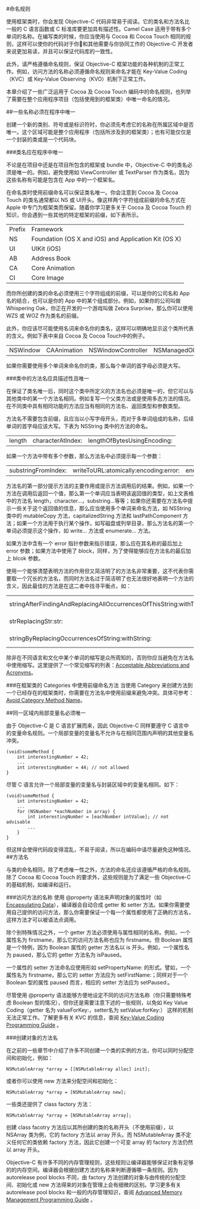 #命名规则

使用框架类时，你会发现 Objective-C 代码非常易于阅读。它的类名和方法名比一般的 C 语言函数或 C 标准库要更加具有描述性。Camel Case 适用于带有多个单词的名称。在编写类的时候，你应当使用与 Cocoa 和 Cocoa Touch 相同的规则，这样可以使你的代码对于你和其他需要与你协同工作的 Objective-C 开发者来说更加易读，并且可以保证代码库的一致性。

此外，请严格遵循命名规则，保证 Objective-C 框架功能的各种机制的正常工作。例如，访问方法的名称必须遵循命名规则来命名才能在 Key-Value Coding（KVC）或 Key-Value Observing（KVO）机制下正常工作。

本章介绍了一些广泛运用于 Cocoa 及 Cocoa Touch 编码中的命名规则，也列举了需要在整个应用程序项目（包括使用到的框架类）中唯一命名的情况。

##一些名称必须在程序中唯一

创建一个新的类别、符号或是标识符时，你必须先考虑它的名称在所属区域中是否唯一。这个区域可能是整个应用程序（包括所涉及到的框架类）；也有可能仅仅是一个封装的类或是一个代码块。

###类名应在程序中唯一

不论是在项目中还是在项目所包含的框架或 bundle 中，Objective-C 中的类名必须是唯一的。例如，避免使用如 ViewController 或 TextParser 作为类名，因为这些名称有可能是包含在 App 中的一个框架名。

在命名类时使用前缀命名可以保证类名唯一。你会注意到 Cocoa 及 Cocoa Touch 的类名通常都以 NS 或 UI开头。像这样两个字符组成前缀的命名方式在 Apple 中专门为框架类而保留。随着你学习更多关于 Cocoa 及 Cocoa Touch 的知识，你会遇到一些其他的特定框架的前缀，如下表所示。
<table>
<tr>
<td>Prefix
</td>
<td>Framework
</td>
</tr>
<tr>
<td>NS
</td>
<td>Foundation (OS X and iOS) and Application Kit (OS X)
</td>
</tr>
<tr>
<td>UI
</td>
<td>UIKit (iOS)
</td>
</tr>
<tr>
<td>AB
</td>
<td>Address Book
</td>
</tr>
<tr>
<td>CA
</td>
<td>Core Animation
</td>
</tr>
<tr>
<td>CI
</td>
<td>Core Image
</td>
</tr>
</table>

而你所创建的类的命名必须使用三个字符组成的前缀，可以是你的公司名和 App 名的结合，也可以是你的 App 中的某个组成部分。例如，如果你的公司叫做 Whispering Oak，你正在开发的一个游戏叫做 Zebra Surprise，那么你可以使用 WZS 或 WOZ 作为类名的前缀。

此外，你应该尽可能使用名词来命名你的类名，这样可以明确地显示这个类所代表的含义。例如下表中来自 Cocoa 及 Cocoa Touch中的例子。
<table>
<tr>
<td>NSWindow
</td>
<td>CAAnimation
</td>
</td>
<td>NSWindowController
</td>
<td>NSManagedObjectContext
</td>
</tr>
</table>
如果你需要使用多个单词来命名你的类，那么每个单词的首字母必须是大写。

###类中的方法名应具描述性且唯一

在保证了类名唯一后，同时这个类中所定义的方法名也必须是唯一的，但它可以与其他类中的某一个方法名相同。例如复写一个父类方法或是使用多态方法的情况。在不同类中具有相同功能的方法应当有相同的方法名、返回类型和参数类型。

方法名不需要包含前缀，且应当以小写字母开头，而对于多单词组成的名称，后续单词的首字母应该大写。下表为 NSString 类中的方法的命名。

<table>
<tr>
<td>length
</td>
<td>characterAtIndex:
</td>
</td>
<td>lengthOfBytesUsingEncoding:
</td>
</tr>
</table>

如果一个方法中带有多个参数，那么方法名中必须提示每一个参数：

<table>
<tr>
<td>substringFromIndex:
</td>
<td>writeToURL:atomically:encoding:error:
</td>
<td>enumerateSubstringsInRange:options:usingBlock:
</td>
</tr>
</table>

方法名的第一部分提示方法的主要作用或提示方法调用后的结果。例如，如果一个方法在调用后返回一个值，那么第一个单词应当表明该返回值的类型，如上文表格中的方法名 length，character...，substring...等等；如果你还需要在方法名中提示一些关于这个返回值的信息，那么应当使用多个单词来命名方法，如 NSString 类中的 mutableCopy 方法，capitalizedString 方法和 lastPathComponent 方法；如果一个方法用于执行某个操作，如写磁盘或列举目录，那么方法名的第一个单词必须提示这个操作，如 write... 方法或 enumerate... 方法。

如果方法中含有一个 error 指针参数来指示错误，那么应在其名称的最后加上 error 参数；如果方法中使用了 block，同样，为了使得能够应在方法名的最后加上 blcok 参数。

使用一个能够清楚表明方法的作用但又简洁明了的方法名非常重要，这不代表你需要取一个冗长的方法名，而同时方法名过于简洁明了也无法很好地表明一个方法的含义，因此最佳的方法是在这二者中找寻平衡点，如：

<table>
<tr>
<td>stringAfterFindingAndReplacingAllOccurrencesOfThisString:withThisString:
</td>
<td>Too verbose
</td>
</tr><tr>
<td>strReplacingStr:str:
</td>
<td>Too concise
</td>
</tr>
<tr>
<td>stringByReplacingOccurrencesOfString:withString:
</td>
<td>Just right
</td>
</tr>
</table>

除非在不同语言和文化中某个单词的缩写是众所周知的，否则你应当避免在方法名中使用缩写。这里提供了一个常见缩写的列表：[Acceptable Abbreviations and Acronyms](https://developer.apple.com/library/mac/documentation/Cocoa/Conceptual/CodingGuidelines/Articles/APIAbbreviations.html#//apple_ref/doc/uid/20001285)。

###在框架类的 Categories 中使用前缀命名方法
当使用 Category 来创建方法到一个已经存在的框架类时，你需要在方法名中使用前缀来避免冲突。具体可参考：[Avoid Category Method Name](Clashes。https://developer.apple.com/library/mac/documentation/Cocoa/Conceptual/ProgrammingWithObjectiveC/CustomizingExistingClasses/CustomizingExistingClasses.html#//apple_ref/doc/uid/TP40011210-CH6-SW4)。

##同一区域内局部变量名必须唯一

由于 Objective-C 是 C 语言扩展而来，因此 Objective-C 同样要遵守 C 语言中的变量命名规则。一个局部变量的变量名不允许与在相同范围内声明的其他变量名冲突。

```
(void)someMethod {
    int interestingNumber = 42;
    ...
    int interestingNumber = 44; // not allowed
}
```

尽管 C 语言允许一个局部变量的变量名与封装区域中的变量名相同。如下：

```
(void)someMethod {
    int interestingNumber = 42;
    ...
    for (NSNumber *eachNumber in array) {
        int interestingNumber = [eachNumber intValue]; // not advisable
        ...
    }
}
```

但这样会使得代码段变得混乱，不易于阅读，所以在编码中请尽量避免这种情况。
##方法名

与类的命名相同，除了考虑唯一性之外，方法的命名还应该遵循严格的命名规则。除了 Cocoa 和 Cocoa Touch 的要求外，这些规则是为了满足一些 Objective-C 的基础机制，如编译和运行。

###访问方法的名称
使用 @property 语法来声明对象的属性时（如 [Encapsulating Data](https://developer.apple.com/library/mac/documentation/Cocoa/Conceptual/ProgrammingWithObjectiveC/EncapsulatingData/EncapsulatingData.html#//apple_ref/doc/uid/TP40011210-CH5-SW1)），编译器会自动合成 getter 和 setter 方法。如果你需要使用自己提供的访问方法，那么你需要保证一个每一个属性都使用了正确的方法名，这样方法才可以被语法点调用。

除个别特殊情况之外，一个 getter 方法必须使用与属性相同的名称。例如，一个属性名为 firstname，那么它的访问方法名称也应为 firstname。但 Boolean 属性是一个特例，因为 Boolean 属性的 getter 方法名以 is 开头。例如，一个属性名为 paused，那么它的 getter 方法名为 isPaused。

一个属性的 setter 方法命名应使用形如 setPropertyName: 的形式。譬如，一个属性名为 firstname，那么它的 setter 方法应为 setFirstName:；同样对于一个 Boolean 型的属性 paused 而言，相应的 setter 方法应为 setPaused:。

尽管使用 @property 语法能够方便地设定不同的访问方法名称（你只需要特殊考虑 Boolean 型的情况），但你还是需要注意下述的一些规则，以免如 Key Value Coding（getter 名为 valueForKey:，setter名为 setValue:forKey:） 这样的机制无法正常工作。了解更多有关 KVC 的信息，查阅 [Key-Value Coding Programming Guide](https://developer.apple.com/library/mac/documentation/Cocoa/Conceptual/KeyValueCoding/Articles/KeyValueCoding.html#//apple_ref/doc/uid/10000107i) 。

###创建对象的方法名

在之前的一些章节中介绍了许多不同创建一个类的实例的方法，你可以同时分配空间和初始化，例如：

```
NSMutableArray *array = [[NSMutableArray alloc] init];
```
或者你可以使用 new 方法来分配空间和初始化：

```
NSMutableArray *array = [NSMutableArray new];
```

一些类还提供了 class factory 方法：

```
NSMutableArray *array = [NSMutableArray array];
```

创建 class facotry 方法应以其所创建的类的名称开头（不使用前缀），以 NSArray 类为例，它的 factory 方法以 array 开头。而 NSMutableArray 类不定义任何它的类依赖 factory 方法，因此它创建一个可变 array 的 factory 方法仍然以 array 开头。

Objective-C 有许多不同的内存管理规则，这些规则让编译器能够保证对象有足够的的内存空间。编译器会根据创建方法的名称来判断遵循哪一条规则。因为 autorelease pool blocks 不同，由 factory 方法创建的对象与由传统的分配空间、初始化或 new 方法得来的对象在管理上会有细微的区别。学习更多有关 autorelease pool blocks 和一般的内存管理知识，查阅 [Advanced Memory Management Programming Guide](https://developer.apple.com/library/mac/documentation/Cocoa/Conceptual/MemoryMgmt/Articles/MemoryMgmt.html#//apple_ref/doc/uid/10000011i) 。

